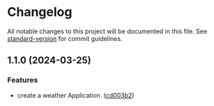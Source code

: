 # Changelog

All notable changes to this project will be documented in this file. See [standard-version](https://github.com/conventional-changelog/standard-version) for commit guidelines.

## 1.1.0 (2024-03-25)


### Features

* create a weather Application. ([cd003b2](https://github.com/Paccyfic/Paccys-Weather-App/commit/cd003b29b0948540af44704c961aefc0de480dc5))
